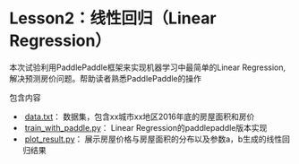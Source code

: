 # Lesson2：线性回归（Linear Regression）

本次试验利用PaddlePaddle框架来实现机器学习中最简单的Linear Regression,解决预测房价问题。帮助读者熟悉PaddlePaddle的操作

包含内容

*  [data.txt](data.txt)： 数据集，包含xx城市xx地区2016年底的房屋面积和房价
*  [train_with_paddle.py](train_with_paddle.py)： Linear Regression的paddlepaddle版本实现
*  [plot_result.py](plot_result.py)： 展示房屋价格与房屋面积的分布以及参数a，b生成的线性回归结果
